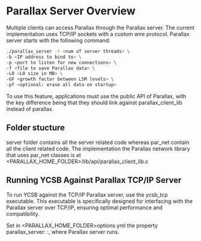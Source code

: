 # Parallax Server Overview

Multiple clients can access Parallax through the Parallax server. The current
implementation uses TCP/IP sockets with a custom wire protocol. Parallax server
starts with the following command:


```bash
./parallax_server -t <num of server threads> \
-b <IP address to bind to> \
-p <port to listen for new connections> \
-f <file to save Parallax data> \
-L0 <L0 size in MB> \
-GF <growth factor between LSM levels> \
-pf <optional: erase all data on startup>
``````

To use this feature, applications must use the public API of Parallax, with the
key difference being that they should link against parallax_client_lib
instead of parallax.

## Folder stucture

server folder contains all the server related code whereas par_net contain all
the client related code. The implementation the Parallax network library that
uses par_net classes is at <PARALLAX_HOME_FOLDER>/lib/api/parallax_client_lib.c


## Running YCSB Against Parallax TCP/IP Server

To run YCSB against the TCP/IP Parallax server, use the ycsb_tcp executable.
This executable is specifically designed for interfacing with the Parallax
server over TCP/IP, ensuring optimal performance and compatibility.

Set in <PARALLAX_HOME_FOLDER>options.yml the property parallax_server: <server
hostname>:<server port>, where Parallax server runs.
